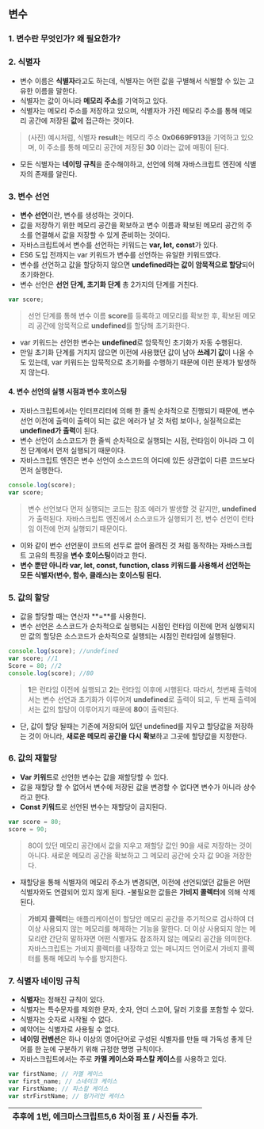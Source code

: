 ## 변수
### 1. 변수란 무엇인가? 왜 필요한가?

### 2. 식별자
- 변수 이름은 **식별자**라고도 하는데, 식별자는 어떤 값을 구별해서 식별할 수 있는 고유한 이름을 말한다.
- 식별자는 값이 아니라 **메모리 주소**를 기억하고 있다.
- 식별자는 메모리 주소를 저장하고 있으며, 식별자가 가진 메모리 주소를 통해 메모리 공간에 저장된 **값**에 접근하는 것이다.

>(사진)
    예시처럼, 식별자 **result**는 메모리 주소 **0x0669F913**을 기억하고 있으며, 이 주소를 통해 메모리 공간에 저장된 **30** 이라는 값에 매핑이 된다.

- 모든 식별자는 **네이밍 규칙**을 준수해야하고, 선언에 의해 자바스크립트 엔진에 식별자의 존재를 알린다.

### 3. 변수 선언
- **변수 선언**이란, 변수를 생성하는 것이다.
- 값을 저장하기 위한 메모리 공간을 확보하고 변수 이름과 확보된 메모리 공간의 주소를 연결해서 값을 저장할 수 있게 준비하는 것이다.
- 자바스크립트에서 변수를 선언하는 키워드는 **var, let, const**가 있다.
- ES6 도입 전까지는 var 키워드가 변수를 선언하는 유일한 키워드였다.
- 변수를 선언하고 값을 할당하지 않으면 **undefined라는 값이 암묵적으로 할당**되어 초기화한다.
- 변수 선언은 **선언 단계, 초기화 단계** 총 2가지의 단계를 거친다.


```javascript
var score;
```
> 선언 단계를 통해 변수 이름 **score**를 등록하고 메모리를 확보한 후, 확보된 메모리 공간에 암묵적으로 **undefined**를 할당해 초기화한다. 

- var 키워드는 선언한 변수는 **undefined**로 암묵적인 초기화가 자동 수행된다.
- 만일 초기화 단계를 거치지 않으면 이전에 사용했던 값이 남아 **쓰레기 값**이 나올 수도 있는데, var 키워드는 암묵적으로 초기화를 수행하기 때문에 이런 문제가 발생하지 않는다.

#### 4. 변수 선언의 실행 시점과 변수 호이스팅
- 자바스크립트에서는 인터프리터에 의해 한 줄씩 순차적으로 진행되기 때문에, 변수 선언 이전에 출력이 출력이 되는 값은 에러가 날 것 처럼 보이나, 실질적으로는 **undefined가 출력**이 된다.
- 변수 선언이 소스코드가 한 줄씩 순차적으로 실행되는 시점, 런타임이 아니라 그 이전 단계에서 먼저 실행되기 때문이다.
- 자바스크립트 엔진은 변수 선언이 소스코드의 어디에 있든 상관없이 다른 코드보다 먼저 실행한다.

```javascript
console.log(score);
var score;
```

> 변수 선언보다 먼저 실행되는 코드는 참조 에러가 발생할 것 같지만, **undefined**가 출력된다. 자바스크립트 엔진에서 소스코드가 실행되기 전, 변수 선언이 런타임 이전에 먼저 실행되기 때문이다.

- 이와 같이 변수 선언문이 코드의 선두로 끌어 올려진 것 처럼 동작하는 자바스크립트 고유의 특징을 **변수 호이스팅**이라고 한다.
- **변수 뿐만 아니라 var, let, const, function, class 키워드를 사용해서 선언하는 모든 식별자(변수, 함수, 클래스)는 호이스팅 된다.**

### 5. 값의 할당
- 값을 할당할 때는 연산자 **=**를 사용한다.
- 변수 선언은 소스코드가 순차적으로 실행되는 시점인 런타임 이전에 먼저 실행되지만 값의 할당은 소스코드가 순차적으로 실행되는 시점인 런타임에 실행된다.

```javascript
console.log(score); //undefined
var score; //1
Score = 80; //2
console.log(score); //80
```
> **1**은 런타임 이전에 실행되고 **2**는 런타임 이후에 시행된다. 따라서, 첫번째 출력에서는 변수 선언과 초기화가 이루어져 **undefined**로 출력이 되고, 두 번째 출력에서는 값의 할당이 이루어지기 때문에 **80**이 출력된다.
- 단, 값이 할당 될때는 기존에 저장되어 있던 undefined를 지우고 할당값을 저장하는 것이 아니라, **새로운 메모리 공간을 다시 확보**하고 그곳에 할당값을 지정한다.

### 6. 값의 재할당
- **Var 키워드**로 선언한 변수는 값을 재할당할 수 있다.
- 값을 재할당 할 수 없어서 변수에 저장된 값을 변경할 수 없다면 변수가 아니라 상수라고 한다.
- **Const 키워드**로 선언된 변수는 재할당이 금지된다.

```javascript
var score = 80;
score = 90;
```
> 80이 있던 메모리 공간에서 값을 지우고 재할당 값인 90을 새로 저장하는 것이 아니다. 새로운 메모리 공간을 확보하고 그 메모리 공간에 숫자 값 90을 저장한다.

- 재할당을 통해 식별자의 메모리 주소가 변경되면, 이전에 선언되었던 값들은 어떤 식별자와도 연결되어 있지 않게 된다.
-불필요한 값들은 **가비지 콜렉터**에 의해 삭제 된다.

> **가비지 콜렉터**는 애플리케이션이 할당안 메모리 공간을 주기적으로 검사하여 더 이상 사용되지 않는 메모리를 해제하는 기능을 말한다. 더 이상 사용되지 않는 메모리란 간단히 말하자면 어떤 식별자도 참조하지 않는 메모리 공간을 의미한다. 자바스크립트는 가비지 콜렉터를 내장하고 있는 매니지드 언어로서 가비지 콜렉터를 통해 메모리 누수를 방지한다.

### 7. 식별자 네이밍 규칙
- **식별자**는 정해진 규칙이 있다.
- 식별자는 특수문자를 제외한 문자, 숫자, 언더 스코어, 달러 기호를 포함할 수 있다.
- 식별자는 숫자로 시작될 수 없다.
- 예약어는 식별자로 사용될 수 없다.
- **네이밍 컨벤션**은 하나 이상의 영어단어로 구성된 식별자를 만들 때 가독성 좋게 단어를 한 눈에 구분하기 위해 규정한 명명 규칙이다.
- 자바스크립트에서는 주로 **카멜 케이스와 파스칼 케이스**를 사용하고 있다.

```javascript
var firstName; // 카멜 케이스
var first_name; // 스네이크 케이스
var FirstName; // 파스칼 케이스
var strFirstName; // 헝가리언 케이스
```


|추후에 1번, 에크마스크립트5,6 차이점 표 / 사진들 추가.|
|-------------------------------------------|